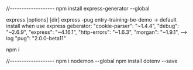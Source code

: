 
//-------------------
npm install express-generator --global

express [options] [dir]
express -pug entry-training-be-demo
    -> default install when use express geberator:
        "cookie-parser": "~1.4.4",
        "debug": "~2.6.9",
        "express": "~4.16.1",
        "http-errors": "~1.6.3",
        "morgan": "~1.9.1", --> log
        "pug": "2.0.0-beta11"

npm i

//-------------------
npm i nodemon --global
npm install dotenv --save
 